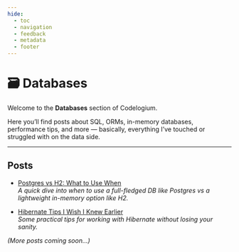 ```yaml
---
hide:
  - toc
  - navigation
  - feedback
  - metadata
  - footer
---
```


# 🗃️ Databases

Welcome to the **Databases** section of Codelogium.

Here you’ll find posts about SQL, ORMs, in-memory databases, performance tips, and more — basically, everything I’ve touched or struggled with on the data side.

---

## Posts

- [Postgres vs H2: What to Use When](../blog/post/database/postgres-vs-h2.md)  
  _A quick dive into when to use a full-fledged DB like Postgres vs a lightweight in-memory option like H2._

- [Hibernate Tips I Wish I Knew Earlier](../blog/post/database/hibernate-tips.md)  
  _Some practical tips for working with Hibernate without losing your sanity._

*(More posts coming soon...)*
